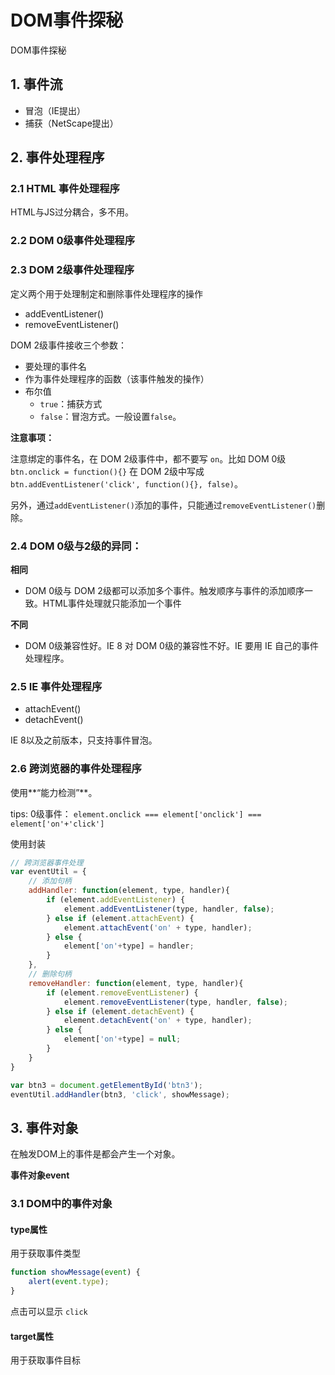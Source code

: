 # DOM事件探秘
DOM事件探秘

## 1. 事件流

* 冒泡（IE提出）
* 捕获（NetScape提出）

## 2. 事件处理程序

### 2.1 HTML 事件处理程序
HTML与JS过分耦合，多不用。

### 2.2 DOM 0级事件处理程序


### 2.3 DOM 2级事件处理程序
定义两个用于处理制定和删除事件处理程序的操作
* addEventListener()
* removeEventListener()

DOM 2级事件接收三个参数：
* 要处理的事件名
* 作为事件处理程序的函数（该事件触发的操作）
* 布尔值
    * `true`：捕获方式
    * `false`：冒泡方式。一般设置`false`。

**注意事项：**

注意绑定的事件名，在 DOM 2级事件中，都不要写 `on`。比如 DOM 0级 `btn.onclick = function(){}` 在 DOM 2级中写成 `btn.addEventListener('click', function(){}, false)`。

另外，通过`addEventListener()`添加的事件，只能通过`removeEventListener()`删除。

### 2.4 DOM 0级与2级的异同：

**相同**

* DOM 0级与 DOM 2级都可以添加多个事件。触发顺序与事件的添加顺序一致。HTML事件处理就只能添加一个事件

**不同**

* DOM 0级兼容性好。IE 8 对 DOM 0级的兼容性不好。IE 要用 IE 自己的事件处理程序。

### 2.5 IE 事件处理程序
* attachEvent()
* detachEvent()

IE 8以及之前版本，只支持事件冒泡。

### 2.6 跨浏览器的事件处理程序

使用**“能力检测”**。

tips: 
0级事件：
`element.onclick === element['onclick'] === element['on'+'click']`

使用封装
```JavaScript
// 跨浏览器事件处理 
var eventUtil = {
    // 添加句柄
    addHandler: function(element, type, handler){
        if (element.addEventListener) {
            element.addEventListener(type, handler, false);
        } else if (element.attachEvent) {
            element.attachEvent('on' + type, handler);
        } else {
            element['on'+type] = handler;
        }
    },
    // 删除句柄
    removeHandler: function(element, type, handler){
        if (element.removeEventListener) {
            element.removeEventListener(type, handler, false);
        } else if (element.detachEvent) {
            element.detachEvent('on' + type, handler);
        } else {
            element['on'+type] = null;
        }
    }
}

var btn3 = document.getElementById('btn3');
eventUtil.addHandler(btn3, 'click', showMessage);

```


## 3. 事件对象

在触发DOM上的事件是都会产生一个对象。

**事件对象event**

### 3.1 DOM中的事件对象

#### type属性

用于获取事件类型

```JavaScript
function showMessage(event) {
    alert(event.type);
}
```
点击可以显示 `click`

#### target属性
用于获取事件目标








